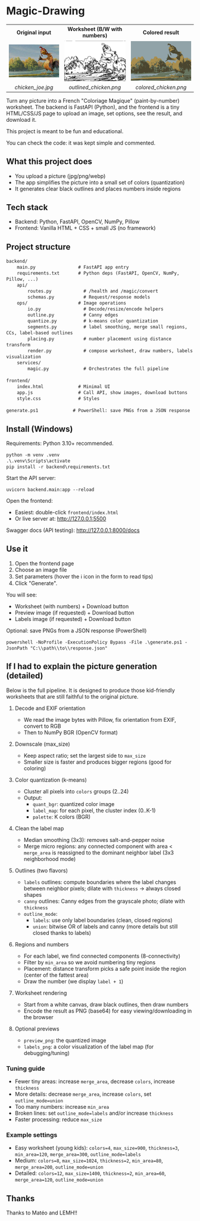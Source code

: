 # Magic-Drawing

<div align="center">

<table>
   <tr>
      <th>Original input</th>
      <th>Worksheet (B/W with numbers)</th>
      <th>Colored result</th>
   </tr>
   <tr>
      <td><img src="img/chicken_joe.jpg" alt="Original chicken" width="280"></td>
      <td><img src="img/outlined_chicken.png" alt="Worksheet outline" width="280"></td>
      <td><img src="img/colored_chicken.png" alt="Colored result (4 colors)" width="280"></td>
   </tr>
   <tr>
      <td align="center"><em>chicken_joe.jpg</em></td>
      <td align="center"><em>outlined_chicken.png</em></td>
      <td align="center"><em>colored_chicken.png</em></td>
   </tr>
   </table>

</div>

Turn any picture into a French "Coloriage Magique" (paint-by-number) worksheet. The backend is FastAPI (Python), and the frontend is a tiny HTML/CSS/JS page to upload an image, set options, see the result, and download it.

This project is meant to be fun and educational.

You can check the code: it was kept simple and commented.

## What this project does

- You upload a picture (jpg/png/webp)
- The app simplifies the picture into a small set of colors (quantization)
- It generates clear black outlines and places numbers inside regions

## Tech stack

- Backend: Python, FastAPI, OpenCV, NumPy, Pillow
- Frontend: Vanilla HTML + CSS + small JS (no framework)

## Project structure

```
backend/
	main.py                # FastAPI app entry
	requirements.txt       # Python deps (FastAPI, OpenCV, NumPy, Pillow, ...)
	api/
		routes.py            # /health and /magic/convert
		schemas.py           # Request/response models
	ops/                   # Image operations
		io.py                # Decode/resize/encode helpers
		outline.py           # Canny edges
		quantize.py          # k-means color quantization
		segments.py          # label smoothing, merge small regions, CCs, label-based outlines
		placing.py           # number placement using distance transform
		render.py            # compose worksheet, draw numbers, labels visualization
	services/
		magic.py             # Orchestrates the full pipeline

frontend/
	index.html             # Minimal UI
	app.js                 # Call API, show images, download buttons
	style.css              # Styles

generate.ps1             # PowerShell: save PNGs from a JSON response
```

## Install (Windows)

Requirements: Python 3.10+ recommended.

```
python -m venv .venv
.\.venv\Scripts\activate
pip install -r backend\requirements.txt
```

Start the API server:

```
uvicorn backend.main:app --reload
```

Open the frontend:

- Easiest: double-click `frontend/index.html`
- Or live server at: http://127.0.0.1:5500

Swagger docs (API testing): http://127.0.0.1:8000/docs

## Use it

1. Open the frontend page
2. Choose an image file
3. Set parameters (hover the ℹ icon in the form to read tips)
4. Click "Generate".

You will see:

- Worksheet (with numbers) + Download button
- Preview image (if requested) + Download button
- Labels image (if requested) + Download button

Optional: save PNGs from a JSON response (PowerShell)

```
powershell -NoProfile -ExecutionPolicy Bypass -File .\generate.ps1 -JsonPath "C:\\path\\to\\response.json"
```

## If I had to explain the picture generation (detailed)

Below is the full pipeline. It is designed to produce those kid-friendly worksheets that are still faithful to the original picture.

1. Decode and EXIF orientation

   - We read the image bytes with Pillow, fix orientation from EXIF, convert to RGB
   - Then to NumPy BGR (OpenCV format)

2. Downscale (max_size)

   - Keep aspect ratio; set the largest side to `max_size`
   - Smaller size is faster and produces bigger regions (good for coloring)

3. Color quantization (k-means)

   - Cluster all pixels into `colors` groups (2..24)
   - Output:
     - `quant_bgr`: quantized color image
     - `label_map`: for each pixel, the cluster index (0..K-1)
     - `palette`: K colors (BGR)

4. Clean the label map

   - Median smoothing (3x3): removes salt-and-pepper noise
   - Merge micro regions: any connected component with area < `merge_area` is reassigned to the dominant neighbor label (3x3 neighborhood mode)

5. Outlines (two flavors)

   - `labels` outlines: compute boundaries where the label changes between neighbor pixels; dilate with `thickness` → always closed shapes
   - `canny` outlines: Canny edges from the grayscale photo; dilate with `thickness`
   - `outline_mode`:
     - `labels`: use only label boundaries (clean, closed regions)
     - `union`: bitwise OR of labels and canny (more details but still closed thanks to labels)

6. Regions and numbers

   - For each label, we find connected components (8-connectivity)
   - Filter by `min_area` so we avoid numbering tiny regions
   - Placement: distance transform picks a safe point inside the region (center of the fattest area)
   - Draw the number (we display `label + 1`)

7. Worksheet rendering

   - Start from a white canvas, draw black outlines, then draw numbers
   - Encode the result as PNG (base64) for easy viewing/downloading in the browser

8. Optional previews
   - `preview_png`: the quantized image
   - `labels_png`: a color visualization of the label map (for debugging/tuning)

### Tuning guide

- Fewer tiny areas: increase `merge_area`, decrease `colors`, increase `thickness`
- More details: decrease `merge_area`, increase `colors`, set `outline_mode=union`
- Too many numbers: increase `min_area`
- Broken lines: set `outline_mode=labels` and/or increase `thickness`
- Faster processing: reduce `max_size`

### Example settings

- Easy worksheet (young kids): `colors=4`, `max_size=900`, `thickness=3`, `min_area=120`, `merge_area=300`, `outline_mode=labels`
- Medium: `colors=8`, `max_size=1024`, `thickness=2`, `min_area=80`, `merge_area=200`, `outline_mode=union`
- Detailed: `colors=12`, `max_size=1400`, `thickness=2`, `min_area=60`, `merge_area=120`, `outline_mode=union`

## Thanks

Thanks to Matéo and LEMH!!
